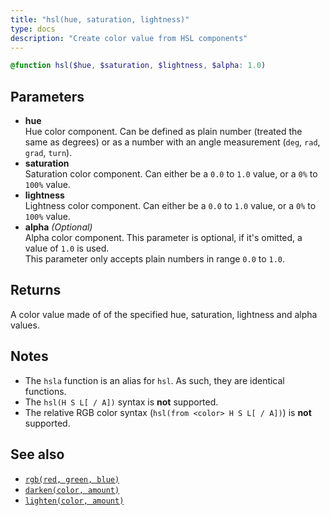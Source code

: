 ```yaml
---
title: "hsl(hue, saturation, lightness)"
type: docs
description: "Create color value from HSL components"
---
```

```scss
@function hsl($hue, $saturation, $lightness, $alpha: 1.0)
```

## Parameters
- **hue**  
  Hue color component. Can be defined as plain number (treated the same as 
  degrees) or as a number with an angle measurement (`deg`, `rad`, `grad`, 
  `turn`).
- **saturation**  
  Saturation color component. Can either be a `0.0` to `1.0` value, or a `0%` 
  to `100%` value.
- **lightness**  
  Lightness color component. Can either be a `0.0` to `1.0` value, or a `0%` 
  to `100%` value.
- **alpha** *(Optional)*  
  Alpha color component. This parameter is optional, if it's omitted, a value of
  `1.0` is used.  
  This parameter only accepts plain numbers in range `0.0` to `1.0`.

## Returns
A color value made of of the specified hue, saturation, lightness and alpha 
values.

## Notes
- The `hsla` function is an alias for `hsl`. As such, they are identical 
  functions.
- The `hsl(H S L[ / A])` syntax is **not** supported.
- The relative RGB color syntax (`hsl(from <color> H S L[ / A])`) is **not**
  supported.

## See also
- [`rgb(red, green, blue)`](/menus/scss/functions/rgb)
- [`darken(color, amount)`](/menus/scss/functions/darken)
- [`lighten(color, amount)`](/menus/scss/functions/lighten)